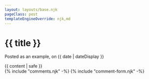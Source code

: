 ```yaml
---
layout: layouts/base.njk
pageClass: post
templateEngineOverride: njk,md
---
```




<h1>{{ title }}</h1>
<p class="date">
  Posted as an example, on <time datetime="{{ date }}">{{ date | dateDisplay }}</time>
</p>

<main>
  {{ content | safe }}
</main>
<div class="comments">
 {% include "comments.njk" -%}
 {% include "comment-form.njk" -%}
</div>

